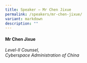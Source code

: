 ```yaml
---
title: Speaker – Mr Chen Jixue
permalink: /speakers/mr-chen-jixue/
variant: markdown
description: ""
---
```

#### **Mr Chen Jixue**

*Level-II Counsel, <br>Cyberspace Administration of China*